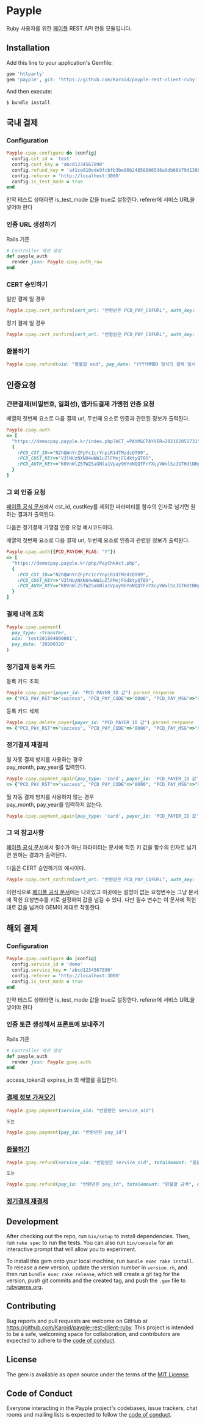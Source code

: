# Payple

Ruby 사용자를 위한 [페이플](https://www.payple.kr/) REST API 연동 모듈입니다.

## Installation

Add this line to your application's Gemfile:

```ruby
gem 'httparty'
gem 'payple', git: 'https://github.com/Karoid/payple-rest-client-ruby'
```

And then execute:

    $ bundle install

<!-- Or install it yourself as:

    $ gem install payple -->

## 국내 결제

### Configuration

```ruby
Payple.cpay.configure do |config|
  config.cst_id = 'test'
  config.cust_key = 'abcd1234567890'
  config.refund_key = 'a41ce010ede9fcbfb3be86b24858806596a9db68b79d138b147c3e563e1829a0'
  config.referer = 'http://localhost:3000'
  config.is_test_mode = true
end
```
만약 테스트 상태라면 is_test_mode 값을 true로 설정한다.
referer에 서비스 URL을 넣어야 한다

### 인증 URL 생성하기
Rails 기준
```ruby
# Controller 액션 생성
def payple_auth
  render json: Payple.cpay.auth_raw
end
```

### CERT 승인하기
일반 결제 일 경우
```ruby
Payple.cpay.cert_confirm(cert_url: "반환받은 PCD_PAY_COFURL", auth_key: "반환받은 PCD_AUTH_KEY", request_key: "반환받은 PCD_PAY_REQKEY값")
```

정기 결제 일 경우
```ruby
Payple.cpay.cert_confirm(cert_url: "반환받은 PCD_PAY_COFURL", auth_key: "반환받은 PCD_AUTH_KEY", request_key: "반환받은 PCD_PAY_REQKEY값", payer_id: "카드등록 후 리턴받은 빌링키(PCD_PAYER_ID)")
```

### 환불하기
```ruby
Payple.cpay.refund(oid: "환불할 oid", pay_date: "YYYYMMDD 형식의 결제 일시 혹은 ruby Date, Time, DateTime 형식", refund_total: "환불할 금액. 총 금액보다 작으면 부분환불됨")
```

## 인증요청

### 간편결제(비밀번호, 일회성), 앱카드결제 가맹점 인증 요청
배열의 첫번째 요소로 다음 결제 url, 두번째 요소로 인증과 관련된 정보가 출력된다.
```ruby
Payple.cpay.auth
=> [
  "https://democpay.payple.kr/index.php?ACT_=PAYM&CPAYVER=202102051731", 
  {
    :PCD_CST_ID=>"N2hQWnYrZFpYc1crYnpiR1dTMzdzQT09", 
    :PCD_CUST_KEY=>"V3lNUzNXNU4wNW1uZlFMejFGdktyQT09", 
    :PCD_AUTH_KEY=>"K0VnWlZ5TWZSaGNla1Vpay96YnNQQTFnYXcyVWxlSzJGTHdtNHpNTndIUmJIZ2IrUFI1VExnZzhvOGNqS2MwR0RXL2ZVVjNXbUNBSG43ajdJNXJlelZuKzBXenZNa2RQSGMwdzJlNndBS3dwMTF4Y29OMkdEaFI4RjZSQVpidVpkNkprbkcwalF0L05xaVFOSXk4WWZqUVg2YUJNSnJiTEFwT05WOXhzSWRaRGFWN1NxeitkTkdWeDFjV2l6dVVRakZ0MVVGWTA0ZW9rZWlvbE0xNmZHRGlyczNrWEtTUkhxakpoWDhqWTFxUUF4N1pseW05QTVFbGY5VUs4WExHRDRubEs4Z3JiOTFNS2djKzZLUDN2RVE9PQ=="
  }
]
```

### 그 외 인증 요청
[페이플 공식 문서](https://docs.payple.kr/card/install/auth)에서 cst_id, custKey를 제외한 파라미터를 함수의 인자로 넘기면 원하는 결과가 출력된다.

다음은 정기결제 가맹점 인증 요청 예시코드이다.

배열의 첫번째 요소로 다음 결제 url, 두번째 요소로 인증과 관련된 정보가 출력된다.
```ruby
Payple.cpay.auth({PCD_PAYCHK_FLAG: "Y"})
=> [
  "https://democpay.payple.kr/php/PayChkAct.php", 
  {
    :PCD_CST_ID=>"N2hQWnYrZFpYc1crYnpiR1dTMzdzQT09", 
    :PCD_CUST_KEY=>"V3lNUzNXNU4wNW1uZlFMejFGdktyQT09", 
    :PCD_AUTH_KEY=>"K0VnWlZ5TWZSaGNla1Vpay96YnNQQTFnYXcyVWxlSzJGTHdtNHpNTndIUmJIZ2IrUFI1VExnZzhvOGNqS2MwR0RXL2ZVVjNXbUNBSG43ajdJNXJlelZuKzBXenZNa2RQSGMwdzJlNndBS3dwMTF4Y29OMkdEaFI4RjZSQVpidVpkNkprbkcwalF0L05xaVFOSXk4WWZqUVg2YUJNSnJiTEFwT05WOXhzSWRaRGFWN1NxeitkTkdWeDFjV2l6dVVRakZ0MVVGWTA0ZW9rZWlvbE0xNmZHRGlyczNrWEtTUkhxakpoWDhqWTFxUUF4N1pseW05QTVFbGY5VUs4WExHRDRubEs4Z3JiOTFNS2djKzZLUDN2RVE9PQ=="
  }
]
```

### 결제 내역 조회
```ruby
Payple.cpay.payment(
  pay_type: :transfer,
  oid: 'test201804000001',
  pay_date: '20200320'
)
```

### 정기결제 등록 카드
등록 카드 조회
```ruby
Payple.cpay.payer(payer_id: "PCD_PAYER_ID 값").parsed_response
=> {"PCD_PAY_RST"=>"success", "PCD_PAY_CODE"=>"0000", "PCD_PAY_MSG"=>"회원조회 성공", "PCD_PAY_TYPE"=>"card", "PCD_PAY_BANKACCTYPE"=>"개인", "PCD_PAYER_ID"=>"cVpMejdJVDliM0FrK3U5b3AyY2hOZz09", "...
```

등록 카드 삭제
```ruby
Payple.cpay.delete_payer(payer_id: "PCD_PAYER_ID 값").parsed_response
=> {"PCD_PAY_RST"=>"success", "PCD_PAY_CODE"=>"0000", "PCD_PAY_MSG"=>"회원조회 성공", "PCD_PAY_TYPE"=>"card", "PCD_PAY_BANKACCTYPE"=>"개인", "PCD_PAYER_ID"=>"cVpMejdJVDliM0FrK3U5b3AyY2hOZz09", "...
```

### 정기결제 재결제
월 자동 결제 방지를 사용하는 경우  
pay_month, pay_year를 입력한다.
```ruby
Payple.cpay.payment_again(pay_type: 'card', payer_id: 'PCD_PAYER_ID 값', goods_name: '재결제하는 상품명', pay_total: '결제 하는 상품 금액', pay_year: 2021, pay_month: 01).parsed_response
=> {"PCD_PAY_RST"=>"success", "PCD_PAY_CODE"=>"0000", "PCD_PAY_MSG"=>"회원조회 성공", "PCD_PAY_TYPE"=>"card", "PCD_PAY_BANKACCTYPE"=>"개인", "PCD_PAYER_ID"=>"cVpMejdJVDliM0FrK3U5b3AyY2hOZz09", "...
```

월 자동 결제 방지를 사용하지 않는 경우  
pay_month, pay_year를 입력하지 않는다.
```ruby
Payple.cpay.payment_again(pay_type: 'card', payer_id: 'PCD_PAYER_ID 값', goods_name: '재결제하는 상품명', pay_total: '결제 하는 상품 금액').parsed_response
```

### 그 외 참고사항
[페이플 공식 문서](https://docs.payple.kr/)에서 필수가 아닌 파라미터는 문서에 적힌 키 값을 함수의 인자로 넘기면 원하는 결과가 출력된다.

다음은 CERT 승인하기의 예시이다.

```ruby
Payple.cpay.cert_confirm(cert_url: "반환받은 PCD_PAY_COFURL", auth_key: "반환받은 PCD_AUTH_KEY", PCD_PAY_REQKEY: "반환받은 PCD_PAY_REQKEY값")
```

이런식으로 [페이플 공식 문서](https://docs.payple.kr/)에는 나와있고 이곳에는 설명이 없는 요청변수는 그냥 문서에 적힌 요청변수를 키로 설정하여 값을 넘길 수 있다.
다만 필수 변수는 이 문서에 적힌대로 값을 넘겨야 GEM이 제대로 작동한다.

## 해외 결제

### Configuration

```ruby
Payple.gpay.configure do |config|
  config.service_id = 'demo'
  config.service_key = 'abcd1234567890'
  config.referer = 'http://localhost:3000'
  config.is_test_mode = true
end
```
만약 테스트 상태라면 is_test_mode 값을 true로 설정한다.
referer에 서비스 URL을 넣어야 한다

### 인증 토큰 생성해서 프론트에 보내주기
Rails 기준
```ruby
# Controller 액션 생성
def payple_auth
  render json: Payple.gpay.auth
end
```

access_token과 expires_in 의 배열을 응답한다.

### [결제 정보 가져오기](https://developer.payple.kr/95003782-646b-4481-847d-30d116b367a7)
```ruby
Payple.gpay.payment(service_oid: "반환받은 service_oid")

또는

Payple.gpay.payment(pay_id: "반환받은 pay_id")
```

### [환불하기](https://developer.payple.kr/global/payment-cancel)
```ruby
Payple.gpay.refund(service_oid: "반환받은 service_oid", totalAmount: "환불할 금액", currency: "USD or KRW", resultUrl: '응답 받을 때 사용할 resultUrl')

또는

Payple.gpay.refund(pay_id: "반환받은 pay_id", totalAmount: "환불할 금액", currency: "USD or KRW", resultUrl: '응답 받을 때 사용할 resultUrl')
```

### [정기결제 재결제](https://developer.payple.kr/global/payment-window)


## Development

After checking out the repo, run `bin/setup` to install dependencies. Then, run `rake spec` to run the tests. You can also run `bin/console` for an interactive prompt that will allow you to experiment.

To install this gem onto your local machine, run `bundle exec rake install`. To release a new version, update the version number in `version.rb`, and then run `bundle exec rake release`, which will create a git tag for the version, push git commits and the created tag, and push the `.gem` file to [rubygems.org](https://rubygems.org).

## Contributing

Bug reports and pull requests are welcome on GitHub at https://github.com/Karoid/payple-rest-client-ruby. This project is intended to be a safe, welcoming space for collaboration, and contributors are expected to adhere to the [code of conduct](https://github.com/Karoid/payple-rest-client-ruby/blob/master/CODE_OF_CONDUCT.md).

## License

The gem is available as open source under the terms of the [MIT License](https://opensource.org/licenses/MIT).

## Code of Conduct

Everyone interacting in the Payple project's codebases, issue trackers, chat rooms and mailing lists is expected to follow the [code of conduct](https://github.com/Karoid/payple-rest-client-ruby/blob/master/CODE_OF_CONDUCT.md).
